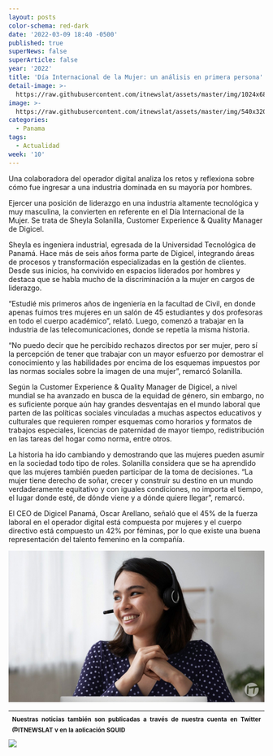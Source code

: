 ```yaml
---
layout: posts
color-schema: red-dark
date: '2022-03-09 18:40 -0500'
published: true
superNews: false
superArticle: false
year: '2022'
title: 'Día Internacional de la Mujer: un análisis en primera persona'
detail-image: >-
  https://raw.githubusercontent.com/itnewslat/assets/master/img/1024x680/mujer-teletrabajo-g.jpg
image: >-
  https://raw.githubusercontent.com/itnewslat/assets/master/img/540x320/mujer-teletrabajo-p.jpg
categories:
  - Panama
tags:
  - Actualidad
week: '10'
---
```

Una colaboradora del operador digital analiza los retos y reflexiona sobre cómo fue ingresar a una industria dominada en su mayoría por hombres. 

Ejercer una posición de liderazgo en una industria altamente tecnológica y muy masculina, la convierten en referente en el Día Internacional de la Mujer. Se trata de Sheyla Solanilla, Customer Experience & Quality Manager de Digicel.

Sheyla es ingeniera industrial, egresada de la Universidad Tecnológica de Panamá. Hace más de seis años forma parte de Digicel, integrando áreas de procesos y transformación especializadas en la gestión de clientes. Desde sus inicios, ha convivido en espacios liderados por hombres y destaca que se habla mucho de la discriminación a la mujer en cargos de liderazgo. 

“Estudié mis primeros años de ingeniería en la facultad de Civil, en donde apenas fuimos tres mujeres en un salón de 45 estudiantes y dos profesoras en todo el cuerpo académico”, relató. Luego, comenzó a trabajar en la industria de las telecomunicaciones, donde se repetía la misma historia.

“No puedo decir que he percibido rechazos directos por ser mujer, pero sí la percepción de tener que trabajar con un mayor esfuerzo por demostrar el conocimiento y las habilidades por encima de los esquemas impuestos por las normas sociales sobre la imagen de una mujer”, remarcó Solanilla. 

Según la Customer Experience & Quality Manager de Digicel, a nivel mundial se ha avanzado en busca de la equidad de género, sin embargo, no es suficiente porque aún hay grandes desventajas en el mundo laboral que parten de las políticas sociales vinculadas a muchas aspectos educativos y culturales que requieren romper esquemas como horarios y formatos de trabajos especiales, licencias de paternidad de mayor tiempo, redistribución en las tareas del hogar como norma, entre otros. 

La historia ha ido cambiando y demostrando que las mujeres pueden asumir en la sociedad todo tipo de roles. Solanilla considera que se ha aprendido que las mujeres también pueden participar de la toma de decisiones. “La mujer tiene derecho de soñar, crecer y construir su destino en un mundo verdaderamente equitativo y con iguales condiciones, no importa el tiempo, el lugar donde esté, de dónde viene y a dónde quiere llegar”, remarcó. 

El CEO de Digicel Panamá, Oscar Arellano, señaló que el 45% de la fuerza laboral en el operador digital está compuesta por mujeres y el cuerpo directivo está compuesto un 42% por féminas, por lo que existe una buena representación del talento femenino en la compañía.


![](https://raw.githubusercontent.com/itnewslat/assets/master/img/540x320/mujer-teletrabajo-p.jpg)

<table style="height: 42px;" width="569">
<tbody>
<tr>
<td style="text-align: justify;"><sub><strong>Nuestras noticias también son publicadas a través de nuestra cuenta en Twitter <a href="https://twitter.com/itnewslat?lang=es">@ITNEWSLAT</a> y en la aplicación <a href="https://squidapp.co/en/">SQUID</a></strong></sub></td>
</tr>
</tbody>
</table>

<img src="https://tracker.metricool.com/c3po.jpg?hash=56f88a41e39ab42c063cc51676587a04"/>